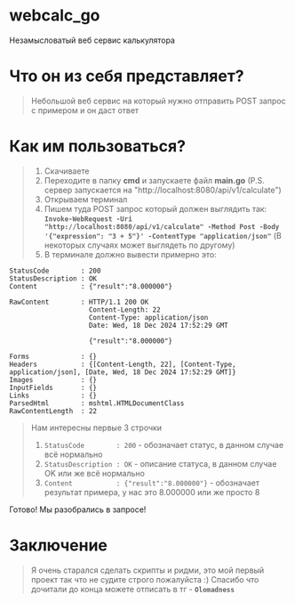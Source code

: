 # webcalc_go
Незамысловатый веб сервис калькулятора

# Что он из себя представляет?
> Небольшой веб сервис на который нужно отправить POST запрос с примером и он даст ответ

# **Как им пользоваться?**
> 1) Скачиваете
> 2) Переходите в папку **cmd** и запускаете файл **main.go** (P.S. сервер запускается на "http://localhost:8080/api/v1/calculate")
> 3) Открываем терминал
> 4) Пишем туда POST запрос который должен выглядить так: **```Invoke-WebRequest -Uri "http://localhost:8080/api/v1/calculate" -Method Post -Body '{"expression": "3 + 5"}' -ContentType "application/json"```** (В некоторых случаях может выглядеть по другому)
> 5) В терминале должно вывести примерно это: 
```
StatusCode        : 200
StatusDescription : OK
Content           : {"result":"8.000000"}

RawContent        : HTTP/1.1 200 OK
                    Content-Length: 22
                    Content-Type: application/json
                    Date: Wed, 18 Dec 2024 17:52:29 GMT

                    {"result":"8.000000"}

Forms             : {}
Headers           : {[Content-Length, 22], [Content-Type, application/json], [Date, Wed, 18 Dec 2024 17:52:29 GMT]}
Images            : {}
InputFields       : {}
Links             : {}
ParsedHtml        : mshtml.HTMLDocumentClass
RawContentLength  : 22
```
> Нам интересны первые 3 строчки
> 1) ```StatusCode        : 200``` - обозначает статус, в данном случае всё нормально
> 2) ```StatusDescription : OK``` - описание статуса, в данном случае OK или же всё нормально
> 3) ```Content           : {"result":"8.000000"}``` - обозначает результат примера, у нас это 8.000000 или же просто 8

Готово! Мы разобрались в запросе!

# Заключение
> Я очень старался сделать скрипты и ридми, это мой первый проект так что не судите строго пожалуйста :)
> Спасибо что дочитали до конца можете отписать в тг - **```Olomadness```**
